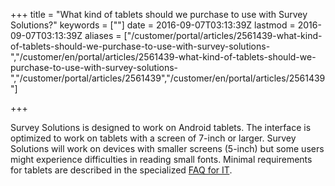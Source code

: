 ﻿+++
title = "What kind of tablets should we purchase to use with Survey Solutions?"
keywords = [""]
date = 2016-09-07T03:13:39Z
lastmod = 2016-09-07T03:13:39Z
aliases = ["/customer/portal/articles/2561439-what-kind-of-tablets-should-we-purchase-to-use-with-survey-solutions-","/customer/en/portal/articles/2561439-what-kind-of-tablets-should-we-purchase-to-use-with-survey-solutions-","/customer/portal/articles/2561439","/customer/en/portal/articles/2561439"]

+++

Survey Solutions is designed to work on Android tablets. The interface
is optimized to work on tablets with a screen of 7-inch or larger.
Survey Solutions will work on devices with smaller screens (5-inch) but
some users might experience difficulties in reading small fonts. Minimal
requirements for tablets are described in the specialized [FAQ for
IT](http://siteresources.worldbank.org/INTCOMPTOOLS/Resources/8213623-1380598436379/9346245-1428626374876/ss_it_qa.pdf).

